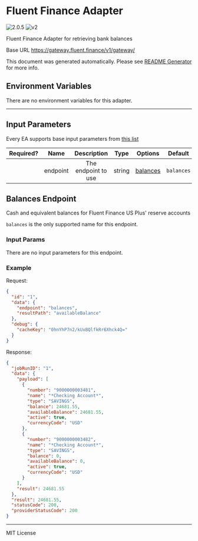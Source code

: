 # Fluent Finance Adapter

![2.0.5](https://img.shields.io/github/package-json/v/smartcontractkit/external-adapters-js?filename=packages/sources/fluent-finance/package.json) ![v2](https://img.shields.io/badge/framework%20version-v2-blueviolet)

Fluent Finance Adapter for retrieving bank balances

Base URL https://gateway.fluent.finance/v1/gateway/

This document was generated automatically. Please see [README Generator](../../scripts#readme-generator) for more info.

## Environment Variables

There are no environment variables for this adapter.

---

## Input Parameters

Every EA supports base input parameters from [this list](../../core/bootstrap#base-input-parameters)

| Required? |   Name   |     Description     |  Type  |            Options             |  Default   |
| :-------: | :------: | :-----------------: | :----: | :----------------------------: | :--------: |
|           | endpoint | The endpoint to use | string | [balances](#balances-endpoint) | `balances` |

## Balances Endpoint

Cash and equivalent balances for Fluent Finance US Plus' reserve accounts

`balances` is the only supported name for this endpoint.

### Input Params

There are no input parameters for this endpoint.

### Example

Request:

```json
{
  "id": "1",
  "data": {
    "endpoint": "balances",
    "resultPath": "availableBalance"
  },
  "debug": {
    "cacheKey": "0hnYhP7n2/kUxBQlfkRr6Xhck4Q="
  }
}
```

Response:

```json
{
  "jobRunID": "1",
  "data": {
    "payload": [
      {
        "number": "9000000003481",
        "name": "*Checking Account*",
        "type": "SAVINGS",
        "balance": 24681.55,
        "availableBalance": 24681.55,
        "active": true,
        "currencyCode": "USD"
      },
      {
        "number": "9000000003482",
        "name": "*Checking Account*",
        "type": "SAVINGS",
        "balance": 0,
        "availableBalance": 0,
        "active": true,
        "currencyCode": "USD"
      }
    ],
    "result": 24681.55
  },
  "result": 24681.55,
  "statusCode": 200,
  "providerStatusCode": 200
}
```

---

MIT License
